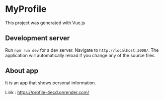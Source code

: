 # MyProfile

This project was generated with Vue.js

## Development server

Run `npm run dev` for a dev server. Navigate to `http://localhost:3000/`. The application will automatically reload if you change any of the source files.

## About app
It is an app that shows personal information.

Link : https://profile-4ecd.onrender.com/
